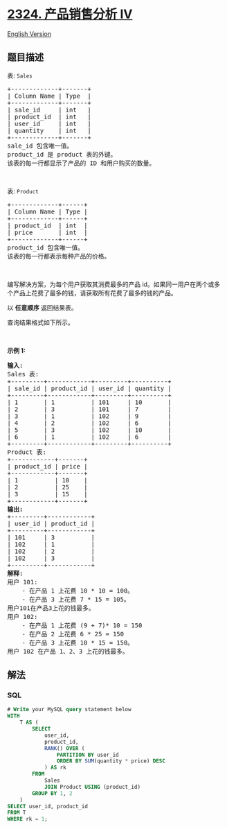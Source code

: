 # [2324. 产品销售分析 IV](https://leetcode.cn/problems/product-sales-analysis-iv)

[English Version](/solution/2300-2399/2324.Product%20Sales%20Analysis%20IV/README_EN.md)

## 题目描述

<!-- 这里写题目描述 -->

<p>表: <code>Sales</code></p>

<pre>
+-------------+-------+
| Column Name | Type  |
+-------------+-------+
| sale_id     | int   |
| product_id  | int   |
| user_id     | int   |
| quantity    | int   |
+-------------+-------+
sale_id 包含唯一值。
product_id 是 product 表的外键。
该表的每一行都显示了产品的 ID 和用户购买的数量。
</pre>

<p>&nbsp;</p>

<p>表: <code>Product</code></p>

<pre>
+-------------+------+
| Column Name | Type |
+-------------+------+
| product_id  | int  |
| price       | int  |
+-------------+------+
product_id 包含唯一值。
该表的每一行都表示每种产品的价格。
</pre>

<p>&nbsp;</p>

<p>编写解决方案，为每个用户获取其消费最多的产品 id。如果同一用户在两个或多个产品上花费了最多的钱，请获取所有花费了最多的钱的产品。</p>

<p data-group="1-1">以 <strong>任意顺序</strong> 返回结果表。</p>

<p>查询结果格式如下所示。</p>

<p>&nbsp;</p>

<p><strong class="example">示例 1:</strong></p>

<pre>
<strong>输入:</strong> 
Sales 表:
+---------+------------+---------+----------+
| sale_id | product_id | user_id | quantity |
+---------+------------+---------+----------+
| 1       | 1          | 101     | 10       |
| 2       | 3          | 101     | 7        |
| 3       | 1          | 102     | 9        |
| 4       | 2          | 102     | 6        |
| 5       | 3          | 102     | 10       |
| 6       | 1          | 102     | 6        |
+---------+------------+---------+----------+
Product 表:
+------------+-------+
| product_id | price |
+------------+-------+
| 1          | 10    |
| 2          | 25    |
| 3          | 15    |
+------------+-------+
<strong>输出:</strong> 
+---------+------------+
| user_id | product_id |
+---------+------------+
| 101     | 3          |
| 102     | 1          |
| 102     | 2          |
| 102     | 3          |
+---------+------------+ 
<strong>解释:</strong> 
用户 101:
    - 在产品 1 上花费 10 * 10 = 100。
    - 在产品 3 上花费 7 * 15 = 105。
用户101在产品3上花的钱最多。
用户 102:
    - 在产品 1 上花费 (9 + 7)* 10 = 150
    - 在产品 2 上花费 6 * 25 = 150
    - 在产品 3 上花费 10 * 15 = 150。
用户 102 在产品 1、2、3 上花的钱最多。
</pre>

## 解法

<!-- 这里可写通用的实现逻辑 -->

<!-- tabs:start -->

### **SQL**

<!-- 这里可写当前语言的特殊实现逻辑 -->

```sql
# Write your MySQL query statement below
WITH
    T AS (
        SELECT
            user_id,
            product_id,
            RANK() OVER (
                PARTITION BY user_id
                ORDER BY SUM(quantity * price) DESC
            ) AS rk
        FROM
            Sales
            JOIN Product USING (product_id)
        GROUP BY 1, 2
    )
SELECT user_id, product_id
FROM T
WHERE rk = 1;
```

<!-- tabs:end -->

